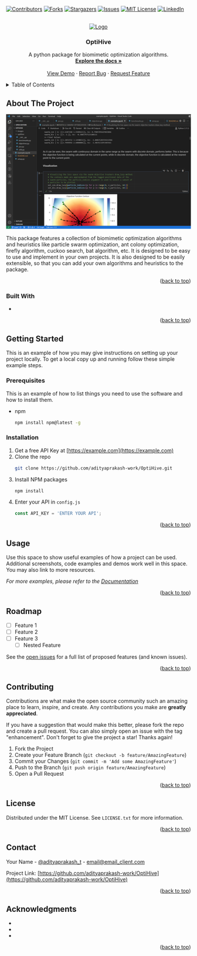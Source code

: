 <!-- Improved compatibility of back to top link: See: https://github.com/othneildrew/Best-README-Template/pull/73 -->
<a name="readme-top"></a>

<!-- PROJECT SHIELDS -->
<!--
*** I'm using markdown "reference style" links for readability.
*** Reference links are enclosed in brackets [ ] instead of parentheses ( ).
*** See the bottom of this document for the declaration of the reference variables
*** for contributors-url, forks-url, etc. This is an optional, concise syntax you may use.
*** https://www.markdownguide.org/basic-syntax/#reference-style-links
-->
[![Contributors][contributors-shield]][contributors-url]
[![Forks][forks-shield]][forks-url]
[![Stargazers][stars-shield]][stars-url]
[![Issues][issues-shield]][issues-url]
[![MIT License][license-shield]][license-url]
[![LinkedIn][linkedin-shield]][linkedin-url]



<!-- PROJECT LOGO -->
<br />
<div align="center">
  <a href="https://github.com/adityaprakash-work/OptiHive">
    <img src="images/optihive_main.logo.png" alt="Logo" width="80" height="80">
  </a>

<h3 align="center">OptiHive</h3>

  <p align="center">
    A python package for biomimetic optimization algorithms.
    <br />
    <a href="https://github.com/adityaprakash-work/OptiHive"><strong>Explore the docs »</strong></a>
    <br />
    <br />
    <a href="https://github.com/adityaprakash-work/OptiHive">View Demo</a>
    ·
    <a href="https://github.com/adityaprakash-work/OptiHive/issues">Report Bug</a>
    ·
    <a href="https://github.com/adityaprakash-work/OptiHive/issues">Request Feature</a>
  </p>
</div>



<!-- TABLE OF CONTENTS -->
<details>
  <summary>Table of Contents</summary>
  <ol>
    <li>
      <a href="#about-the-project">About The Project</a>
      <ul>
        <li><a href="#built-with">Built With</a></li>
      </ul>
    </li>
    <li>
      <a href="#getting-started">Getting Started</a>
      <ul>
        <li><a href="#prerequisites">Prerequisites</a></li>
        <li><a href="#installation">Installation</a></li>
      </ul>
    </li>
    <li><a href="#usage">Usage</a></li>
    <li><a href="#roadmap">Roadmap</a></li>
    <li><a href="#contributing">Contributing</a></li>
    <li><a href="#license">License</a></li>
    <li><a href="#contact">Contact</a></li>
    <li><a href="#acknowledgments">Acknowledgments</a></li>
  </ol>
</details>



<!-- ABOUT THE PROJECT -->
## About The Project

[![Product Name Screen Shot][product-screenshot]](https://github.com/adityaprakash-work/OptiHive/images/window_screenshot.png)

This package features a collection of biomimetic optimization algorithms and heuristics like particle swarm optimization, ant colony optimization, firefly algorithm, cuckoo search, bat algorithm, etc. It is designed to be easy to use and implement in your own projects. It is also designed to be easily extensible, so that you can add your own algorithms and heuristics to the package.

<p align="right">(<a href="#readme-top">back to top</a>)</p>



### Built With

* 


<p align="right">(<a href="#readme-top">back to top</a>)</p>



<!-- GETTING STARTED -->
## Getting Started

This is an example of how you may give instructions on setting up your project locally.
To get a local copy up and running follow these simple example steps.

### Prerequisites

This is an example of how to list things you need to use the software and how to install them.
* npm
  ```sh
  npm install npm@latest -g
  ```

### Installation

1. Get a free API Key at [https://example.com](https://example.com)
2. Clone the repo
   ```sh
   git clone https://github.com/adityaprakash-work/OptiHive.git
   ```
3. Install NPM packages
   ```sh
   npm install
   ```
4. Enter your API in `config.js`
   ```js
   const API_KEY = 'ENTER YOUR API';
   ```

<p align="right">(<a href="#readme-top">back to top</a>)</p>



<!-- USAGE EXAMPLES -->
## Usage

Use this space to show useful examples of how a project can be used. Additional screenshots, code examples and demos work well in this space. You may also link to more resources.

_For more examples, please refer to the [Documentation](https://example.com)_

<p align="right">(<a href="#readme-top">back to top</a>)</p>



<!-- ROADMAP -->
## Roadmap

- [ ] Feature 1
- [ ] Feature 2
- [ ] Feature 3
    - [ ] Nested Feature

See the [open issues](https://github.com/adityaprakash-work/OptiHive/issues) for a full list of proposed features (and known issues).

<p align="right">(<a href="#readme-top">back to top</a>)</p>



<!-- CONTRIBUTING -->
## Contributing

Contributions are what make the open source community such an amazing place to learn, inspire, and create. Any contributions you make are **greatly appreciated**.

If you have a suggestion that would make this better, please fork the repo and create a pull request. You can also simply open an issue with the tag "enhancement".
Don't forget to give the project a star! Thanks again!

1. Fork the Project
2. Create your Feature Branch (`git checkout -b feature/AmazingFeature`)
3. Commit your Changes (`git commit -m 'Add some AmazingFeature'`)
4. Push to the Branch (`git push origin feature/AmazingFeature`)
5. Open a Pull Request

<p align="right">(<a href="#readme-top">back to top</a>)</p>



<!-- LICENSE -->
## License

Distributed under the MIT License. See `LICENSE.txt` for more information.

<p align="right">(<a href="#readme-top">back to top</a>)</p>



<!-- CONTACT -->
## Contact

Your Name - [@adityaprakash_t](https://twitter.com/twitter_handle) - email@email_client.com

Project Link: [https://github.com/adityaprakash-work/OptiHive](https://github.com/adityaprakash-work/OptiHive)

<p align="right">(<a href="#readme-top">back to top</a>)</p>



<!-- ACKNOWLEDGMENTS -->
## Acknowledgments

* []()
* []()
* []()

<p align="right">(<a href="#readme-top">back to top</a>)</p>



<!-- MARKDOWN LINKS & IMAGES -->
<!-- https://www.markdownguide.org/basic-syntax/#reference-style-links -->
[contributors-shield]: https://img.shields.io/github/contributors/adityaprakash-work/OptiHive.svg?style=for-the-badge
[contributors-url]: https://github.com/adityaprakash-work/OptiHive/graphs/contributors
[forks-shield]: https://img.shields.io/github/forks/adityaprakash-work/OptiHive.svg?style=for-the-badge
[forks-url]: https://github.com/adityaprakash-work/OptiHive/network/members
[stars-shield]: https://img.shields.io/github/stars/adityaprakash-work/OptiHive.svg?style=for-the-badge
[stars-url]: https://github.com/adityaprakash-work/OptiHive/stargazers
[issues-shield]: https://img.shields.io/github/issues/adityaprakash-work/OptiHive.svg?style=for-the-badge
[issues-url]: https://github.com/adityaprakash-work/OptiHive/issues
[license-shield]: https://img.shields.io/github/license/adityaprakash-work/OptiHive.svg?style=for-the-badge
[license-url]: https://github.com/adityaprakash-work/OptiHive/blob/main/LICENSE
[linkedin-shield]: https://img.shields.io/badge/-LinkedIn-black.svg?style=for-the-badge&logo=linkedin&colorB=555
[linkedin-url]: https://linkedin.com/in/aditya-prakash-work
[product-screenshot]: images/window_screenshot.png

